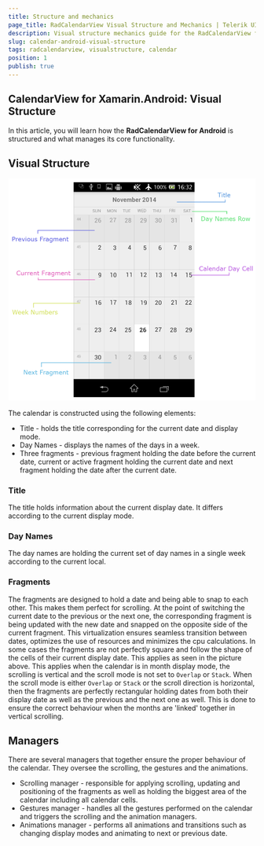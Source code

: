 ```yaml
---
title: Structure and mechanics
page_title: RadCalendarView Visual Structure and Mechanics | Telerik UI for Xamarin.Android Documentation
description: Visual structure mechanics guide for the RadCalendarView from the Telerik Android UI suite.
slug: calendar-android-visual-structure
tags: radcalendarview, visualstructure, calendar
position: 1
publish: true
---
```


## CalendarView for Xamarin.Android: Visual Structure

In this article, you will learn how the **RadCalendarView for Android** is structured and what manages its core functionality.

## 	Visual Structure

![TelerikUI-Calendar-Visual-Structure](images/calendar-visual-structure.png "In this article you will learn how the elements of the calendar are structured.")

The calendar is constructed using the following elements:

 * Title - holds the title corresponding for the current date and display mode.
 * Day Names - displays the names of the days in a week.
 * Three fragments - previous fragment holding the date before the current date, current or active fragment holding the current date and next fragment holding the date after the current date.

### Title
The title holds information about the current display date. It differs according to the current display mode.

### Day Names
The day names are holding the current set of day names in a single week according to the current local.

### Fragments
The fragments are designed to hold a date and being able to snap to each other. This makes them perfect for scrolling. At the point of switching the current date to the previous or the next one, the corresponding
fragment is being updated with the new date and snapped on the opposite side of the current fragment. This virtualization ensures seamless transition between dates, optimizes the use of resources and minimizes the cpu calculations.
In some cases the fragments are not perfectly square and follow the shape of the cells of their current display date. This applies as seen in the picture above. This applies when the calendar is in month display mode, the scrolling is vertical and the scroll mode
is not set to `Overlap` or `Stack`. When the scroll mode is either `Overlap` or `Stack` or the scroll direction is horizontal, then the fragments are perfectly rectangular holding dates from both their display date as well as the previous and
the next one as well. This is done to ensure the correct behaviour when the months are 'linked' together in vertical scrolling.

## Managers
There are several managers that together ensure the proper behaviour of the calendar. They oversee the scrolling, the gestures and the animations.

 * Scrolling manager - responsible for applying scrolling, updating and positioning of the fragments as well as holding the biggest area of the calendar including all calendar cells.
 * Gestures manager - handles all the gestures performed on the calendar and triggers the scrolling and the animation managers.
 * Animations manager - performs all animations and transitions such as changing display modes and animating to next or previous date.
	

